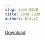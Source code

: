 ```yaml
---
slug: June 2020
title: June 2020
authors: [ravi]
---
```


<object data="/published/06-01-2020.pdf" type="application/pdf" title="SamplePdf" width="200%" height="900">
</object>

[Download](/published/06-01-2020.pdf)